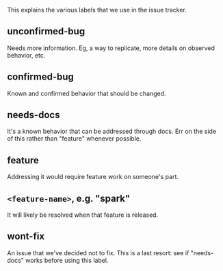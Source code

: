 This explains the various labels that we use in the issue tracker.

## unconfirmed-bug
Needs more information. Eg, a way to replicate, more details on observed behavior, etc.

## confirmed-bug
Known and confirmed behavior that should be changed.

## needs-docs
It's a known behavior that can be addressed through docs. Err on the side of this rather than "feature" whenever possible.

## feature
Addressing it would require feature work on someone's part.

## `<feature-name>`, e.g. "spark"
It will likely be resolved when that feature is released. 

## wont-fix
An issue that we've decided not to fix.  This is a last resort: see if "needs-docs" works before using this label.